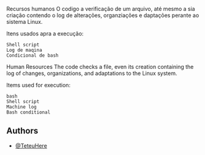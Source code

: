 

Recursos humanos
    O codigo a verificação de um arquivo, até mesmo a sia criação contendo o log de alterações, organziações e daptações perante ao sistema Linux.

Itens usados apra a execução:

    Shell script
    Log de maqina
    Condicional de bash
    
Human Resources
    The code checks a file, even its creation containing the log of changes, organizations, and adaptations to the Linux system.

Items used for execution:

    bash
    Shell script
    Machine log
    Bash conditional

## Authors

- [@TeteuHere](https://github.com/teteuhere)


